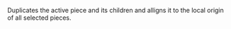 Duplicates the active piece and its children and alligns it to the local origin of all selected pieces.
